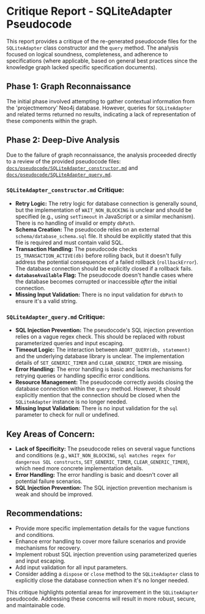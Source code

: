 # Critique Report - SQLiteAdapter Pseudocode

This report provides a critique of the re-generated pseudocode files for the `SQLiteAdapter` class constructor and the `query` method. The analysis focused on logical soundness, completeness, and adherence to specifications (where applicable, based on general best practices since the knowledge graph lacked specific specification documents).

## Phase 1: Graph Reconnaissance

The initial phase involved attempting to gather contextual information from the 'projectmemory' Neo4j database. However, queries for `SQLiteAdapter` and related terms returned no results, indicating a lack of representation of these components within the graph.

## Phase 2: Deep-Dive Analysis

Due to the failure of graph reconnaissance, the analysis proceeded directly to a review of the provided pseudocode files: [`docs/pseudocode/SQLiteAdapter_constructor.md`](docs/pseudocode/SQLiteAdapter_constructor.md) and [`docs/pseudocode/SQLiteAdapter_query.md`](docs/pseudocode/SQLiteAdapter_query.md).

### `SQLiteAdapter_constructor.md` Critique:

*   **Retry Logic:** The retry logic for database connection is generally sound, but the implementation of `WAIT_NON_BLOCKING` is unclear and should be specified (e.g., using `setTimeout` in JavaScript or a similar mechanism). There is no handling of invalid or empty `dbPath`.
*   **Schema Creation:** The pseudocode relies on an external `schema/database_schema.sql` file. It should be explicitly stated that this file is required and must contain valid SQL.
*   **Transaction Handling:** The pseudocode checks `IS_TRANSACTION_ACTIVE(db)` before rolling back, but it doesn't fully address the potential consequences of a failed rollback (`rollbackError`). The database connection should be explicitly closed if a rollback fails.
*   **`databaseAvailable` Flag:** The pseudocode doesn't handle cases where the database becomes corrupted or inaccessible *after* the initial connection.
*   **Missing Input Validation:** There is no input validation for `dbPath` to ensure it's a valid string.

### `SQLiteAdapter_query.md` Critique:

*   **SQL Injection Prevention:** The pseudocode's SQL injection prevention relies on a vague regex check. This should be replaced with robust parameterized queries and input escaping.
*   **Timeout Logic:** The interaction between `ABORT_QUERY(db, statement)` and the underlying database library is unclear. The implementation details of `SET_GENERIC_TIMER` and `CLEAR_GENERIC_TIMER` are missing.
*   **Error Handling:** The error handling is basic and lacks mechanisms for retrying queries or handling specific error conditions.
*   **Resource Management:** The pseudocode correctly avoids closing the database connection within the `query` method. However, it should explicitly mention that the connection should be closed when the `SQLiteAdapter` instance is no longer needed.
*   **Missing Input Validation:** There is no input validation for the `sql` parameter to check for null or undefined.

## Key Areas of Concern:

*   **Lack of Specificity:** The pseudocode relies on several vague functions and conditions (e.g., `WAIT_NON_BLOCKING`, `sql matches regex for dangerous SQL constructs`, `SET_GENERIC_TIMER`, `CLEAR_GENERIC_TIMER`), which need more concrete implementation details.
*   **Error Handling:** The error handling is basic and doesn't cover all potential failure scenarios.
*   **SQL Injection Prevention:** The SQL injection prevention mechanism is weak and should be improved.

## Recommendations:

*   Provide more specific implementation details for the vague functions and conditions.
*   Enhance error handling to cover more failure scenarios and provide mechanisms for recovery.
*   Implement robust SQL injection prevention using parameterized queries and input escaping.
*   Add input validation for all input parameters.
*   Consider adding a `dispose` or `close` method to the `SQLiteAdapter` class to explicitly close the database connection when it's no longer needed.

This critique highlights potential areas for improvement in the `SQLiteAdapter` pseudocode. Addressing these concerns will result in more robust, secure, and maintainable code.
